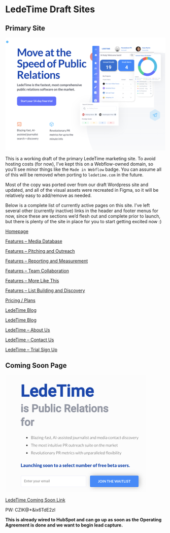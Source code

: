 # LedeTime Draft Sites

## Primary Site

![](lt-2.png)

This is a working draft of the primary LedeTime marketing site. To avoid hosting costs (for now), I’ve kept this on a Webflow-owned domain, so you’ll see minor things like the `Made in Webflow` badge. You can assume all of this will be removed when porting to `ledetime.com` in the future.

Most of the copy was ported over from our draft Wordpress site and updated, and all of the visual assets were recreated in Figma, so it will be relatively easy to add/remove as needed.

Below is a complete list of currently active pages on this site. I’ve left several other (currently inactive) links in the header and footer menus for now, since these are sections we’d flesh out and complete prior to launch, but there is plenty of the site in place for you to start getting excited now :)

[Homepage](https://lt-testing-space.webflow.io/)

[Features – Media Database](https://lt-testing-space.webflow.io/media-database)

[Features – Pitching and Outreach](https://lt-testing-space.webflow.io/pitching-and-outreach)

[Features – Reporting and Measurement](https://lt-testing-space.webflow.io/reporting-and-measurement)

[Features – Team Collaboration](https://lt-testing-space.webflow.io/team-collaboration)

[Features – More Like This](https://lt-testing-space.webflow.io/ai-content-discovery)

[Features – List Building and Discovery](https://lt-testing-space.webflow.io/list-building-and-discovery)

[Pricing / Plans](https://lt-testing-space.webflow.io/plans)

[LedeTime Blog](https://lt-testing-space.webflow.io/blog)

[LedeTime Blog](https://lt-testing-space.webflow.io/case-studies)

[LedeTime – About Us](https://lt-testing-space.webflow.io/about)

[LedeTime – Contact Us](https://lt-testing-space.webflow.io/contact)

[LedeTime – Trial Sign Up](https://lt-testing-space.webflow.io/sign-up)

## Coming Soon Page

![](lt-1.png)

[LedeTime Coming Soon Link](https://ledetime.com/)

PW: CZlK@\*&ix6TdE2zl

**This is already wired to HubSpot and can go up as soon as the Operating Agreement is done and we want to begin lead capture.**
